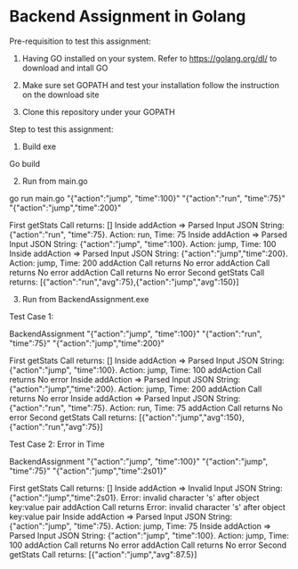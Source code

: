 ﻿# Backend Assignment in Golang

Pre-requisition to test this assignment:

1. Having GO installed on your system. Refer to https://golang.org/dl/ to download and intall GO

2. Make sure set GOPATH and test your installation follow the instruction on the download site

3. Clone this repository under your GOPATH


Step to test this assignment:

1. Build exe

Go build

2. Run from main.go

go run main.go "{\"action\":\"jump\", \"time\":100}" "{\"action\":\"run\", \"time\":75}" "{\"action\":\"jump\",\"time\":200}"

First getStats Call returns:
[]
Inside addAction => Parsed Input JSON String: {"action":"run", "time":75}. Action: run, Time: 75
Inside addAction => Parsed Input JSON String: {"action":"jump", "time":100}. Action: jump, Time: 100
Inside addAction => Parsed Input JSON String: {"action":"jump","time":200}. Action: jump, Time: 200
addAction Call returns No error
addAction Call returns No error
addAction Call returns No error
Second getStats Call returns:
[{"action":"run","avg":75},{"action":"jump","avg":150}]

3. Run from BackendAssignment.exe

Test Case 1:

BackendAssignment "{\"action\":\"jump\", \"time\":100}" "{\"action\":\"run\", \"time\":75}" "{\"action\":\"jump\",\"time\":200}"

First getStats Call returns:
[]
Inside addAction => Parsed Input JSON String: {"action":"jump", "time":100}. Action: jump, Time: 100
addAction Call returns No error
Inside addAction => Parsed Input JSON String: {"action":"jump","time":200}. Action: jump, Time: 200
addAction Call returns No error
Inside addAction => Parsed Input JSON String: {"action":"run", "time":75}. Action: run, Time: 75
addAction Call returns No error
Second getStats Call returns:
[{"action":"jump","avg":150},{"action":"run","avg":75}]

Test Case 2: Error in Time

BackendAssignment "{\"action\":\"jump\", \"time\":100}" "{\"action\":\"jump\", \"time\":75}" "{\"action\":\"jump\",\"time\":2s01}"

First getStats Call returns:
[]
Inside addAction => Invalid Input JSON String: {"action":"jump","time":2s01}. Error: invalid character 's' after object key:value pair
addAction Call returns Error: invalid character 's' after object key:value pair
Inside addAction => Parsed Input JSON String: {"action":"jump", "time":75}. Action: jump, Time: 75
Inside addAction => Parsed Input JSON String: {"action":"jump", "time":100}. Action: jump, Time: 100
addAction Call returns No error
addAction Call returns No error
Second getStats Call returns:
[{"action":"jump","avg":87.5}]